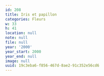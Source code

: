 ```yaml
---
id: 208
title: Iris et papillon
categories: Fleurs
w: 33
h: 41
location: null
note: null
file: null
year: '2000'
year_start: 2000
year_end: null
image: null
uuid: 19c3eba6-f856-467d-8ae2-91c352e56cd6
---
```



